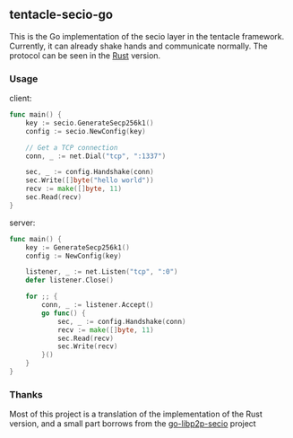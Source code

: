 ## tentacle-secio-go

This is the Go implementation of the secio layer in the tentacle framework. Currently, it can already shake hands and communicate normally. The protocol can be seen in the [Rust](https://github.com/nervosnetwork/tentacle) version.


### Usage

client: 

```go
func main() {
    key := secio.GenerateSecp256k1()
    config := secio.NewConfig(key)

    // Get a TCP connection
    conn, _ := net.Dial("tcp", ":1337")

    sec, _ := config.Handshake(conn)
    sec.Write([]byte("hello world"))
    recv := make([]byte, 11)
    sec.Read(recv)
}
```

server:

```go
func main() {
    key := GenerateSecp256k1()
    config := NewConfig(key)

    listener, _ := net.Listen("tcp", ":0")
    defer listener.Close()

    for ;; {
        conn, _ := listener.Accept()
        go func() {
            sec, _ := config.Handshake(conn)
            recv := make([]byte, 11)
            sec.Read(recv)
            sec.Write(recv)
        }()
    }
}
```

### Thanks

Most of this project is a translation of the implementation of the Rust version, and a small part borrows from the [go-libp2p-secio](https://github.com/libp2p/go-libp2p-secio) project
